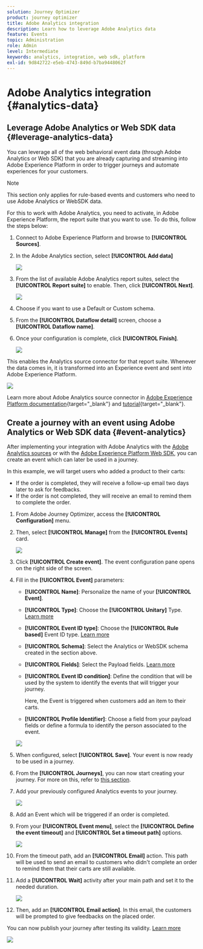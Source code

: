 ```yaml
---
solution: Journey Optimizer
product: journey optimizer
title: Adobe Analytics integration
description: Learn how to leverage Adobe Analytics data
feature: Events
topic: Administration
role: Admin
level: Intermediate
keywords: analytics, integration, web sdk, platform
exl-id: 9d842722-e5eb-4743-849d-b7ba9448062f
---
```

# Adobe Analytics integration {#analytics-data}

## Leverage Adobe Analytics or Web SDK data {#leverage-analytics-data}

You can leverage all of the web behavioral event data (through Adobe Analytics or Web SDK) that you are already capturing and streaming into Adobe Experience Platform in order to trigger journeys and automate experiences for your customers.

>[!NOTE]
>
>This section only applies for rule-based events and customers who need to use Adobe Analytics or WebSDK data.

For this to work with Adobe Analytics, you need to activate, in Adobe Experience Platform, the report suite that you want to use. To do this, follow the steps below:

1. Connect to Adobe Experience Platform and browse to **[!UICONTROL Sources]**.

1. In the Adobe Analytics section, select **[!UICONTROL Add data]**

    ![](assets/ajo-aa_1.png)

1. From the list of available Adobe Analytics report suites, select the **[!UICONTROL Report suite]** to enable. Then, click **[!UICONTROL Next]**.

    ![](assets/ajo-aa_2.png)

1. Choose if you want to use a Default or Custom schema.

1. From the **[!UICONTROL Dataflow detail]** screen, choose a **[!UICONTROL Dataflow name]**.

1. Once your configuration is complete, click **[!UICONTROL Finish]**. 

    ![](assets/ajo-aa_3.png)

This enables the Analytics source connector for that report suite. Whenever the data comes in, it is transformed into an Experience event and sent into Adobe Experience Platform. 

![](assets/ajo-aa_4.png)

Learn more about Adobe Analytics source connector in  [Adobe Experience Platform documentation](https://experienceleague.adobe.com/docs/experience-platform/sources/connectors/adobe-applications/analytics.html){target="_blank"} and [tutorial](https://experienceleague.adobe.com/docs/experience-platform/sources/ui-tutorials/create/adobe-applications/analytics.html){target="_blank"}.

## Create a journey with an event using Adobe Analytics or Web SDK data {#event-analytics}

After implementing your integration with Adobe Analytics with the [Adobe Analytics sources](#leverage-analytics-data) or with the [Adobe Experience Platform Web SDK](https://experienceleague.adobe.com/docs/experience-platform/edge/home.html), you can create an event which can later be used in a journey.

In this example, we will target users who added a product to their carts:

* If the order is completed, they will receive a follow-up email two days later to ask for feedbacks.
* If the order is not completed, they will receive an email to remind them to complete the order.

1. From Adobe Journey Optimizer, access the **[!UICONTROL Configuration]** menu. 

1. Then, select **[!UICONTROL Manage]** from the **[!UICONTROL Events]** card.

    ![](assets/ajo-aa_5.png)

1. Click **[!UICONTROL Create event]**. The event configuration pane opens on the right side of the screen.

1. Fill in the **[!UICONTROL Event]** parameters:

    * **[!UICONTROL Name]**: Personalize the name of your **[!UICONTROL Event]**.
    * **[!UICONTROL Type]**: Choose the **[!UICONTROL Unitary]** Type. [Learn more](../event/about-events.md)
    * **[!UICONTROL Event ID type]**: Choose the **[!UICONTROL Rule based]** Event ID type. [Learn more](../event/about-events.md#event-id-type)
    * **[!UICONTROL Schema]**: Select the Analytics or WebSDK schema created in the section above.
    * **[!UICONTROL Fields]**: Select the Payload fields. [Learn more](../event/about-creating.md#define-the-payload-fields)
    * **[!UICONTROL Event ID condition]**: Define the condition that will be used by the system to identify the events that will trigger your journey. 
        
        Here, the Event is triggered when customers add an item to their carts.
    * **[!UICONTROL Profile Identifier]**: Choose a field from your payload fields or define a formula to identify the person associated to the event.

    ![](assets/ajo-aa_6.png)

1. When configured, select **[!UICONTROL Save]**. Your event is now ready to be used in a journey.

1. From the **[!UICONTROL Journeys]**, you can now start creating your journey. For more on this, refer to [this section](../building-journeys/journey-gs.md).

1. Add your previously configured Analytics events to your journey.

    ![](assets/ajo-aa_8.png)

1. Add an Event which will be triggered if an order is completed.

1. From your **[!UICONTROL Event menu]**, select the **[!UICONTROL Define the event timeout]** and **[!UICONTROL Set a timeout path]** options.

    ![](assets/ajo-aa_9.png)

1. From the timeout path, add an **[!UICONTROL Email]** action. This path will be used to send an email to customers who didn't complete an order to remind them that their carts are still available.

1. Add a **[!UICONTROL Wait]** activity after your main path and set it to the needed duration.

    ![](assets/ajo-aa_10.png)

1. Then, add an **[!UICONTROL Email action]**. In this email, the customers will be prompted to give feedbacks on the placed order.

You can now publish your journey after testing its validity. [Learn more](../building-journeys/publishing-the-journey.md)

![](assets/ajo-aa_7.png)
